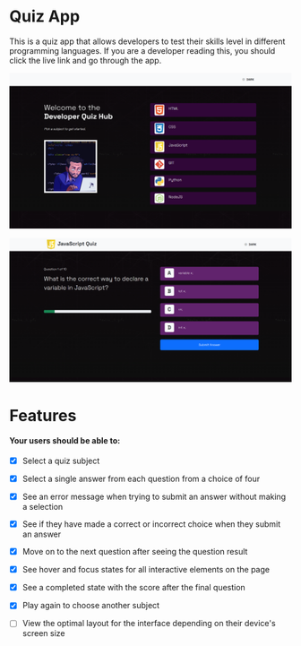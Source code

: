 # Quiz App
This is a quiz app that allows developers to test their skills level in different programming languages. If you are a developer reading this, you should click the live link and go through the app.

![app home screen](/images/quiz-app.png)

![app home screen](/images/quiz-answer.png)


# Features
#### Your users should be able to:

- [x] Select a quiz subject

- [x] Select a single answer from each question from a choice of four

- [x] See an error message when trying to submit an answer without making a selection

- [x] See if they have made a correct or incorrect choice when they submit an answer

- [x] Move on to the next question after seeing the question result

- [x] See hover and focus states for all interactive elements on the page

- [x] See a completed state with the score after the final question

- [x] Play again to choose another subject

- [ ] View the optimal layout for the interface depending on their device's screen size

